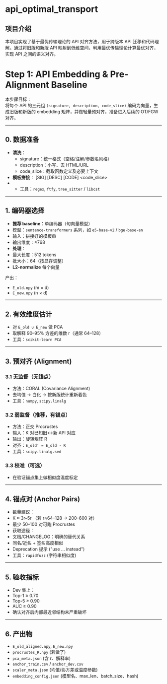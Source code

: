 # api_optimal_transport

## 项目介绍
本项目实现了基于最优传输理论的 API 对齐方法，用于跨版本 API 迁移和代码理解。通过将旧版和新版 API 映射到低维空间，利用最优传输理论计算最优对齐，实现 API 之间的语义对齐。

# Step 1: API Embedding & Pre-Alignment Baseline

本步骤目标：  
将每个 API 的三元组 `(signature, description, code_slice)` 编码为向量，生成旧版和新版的 embedding 矩阵，并做轻量预对齐，准备进入后续的 OT/FGW 对齐。

---

## 0. 数据准备
- **清洗**：
  - signature：统一格式（空格/注解/参数名风格）
  - description：小写、去 HTML/URL
  - code_slice：截取函数定义及必要上下文
- **模板拼接**：
[SIG] <signature>
[DESC] <description>
[CODE] <code_slice>
- - 工具：`regex`, `ftfy`, `tree_sitter` / `libcst`

---

## 1. 编码器选择
- **推荐 baseline**：单编码器（句向量模型）
- 模型：`sentence-transformers` 系列，如 `e5-base-v2` / `bge-base-en`
- 输入：拼接好的模板串
- 输出维度：≈768
- **处理**：
- 最大长度：512 tokens
- 批大小：64（按显存调整）
- **L2-normalize** 每个向量

产出：
- `E_old.npy` (m × d)
- `E_new.npy` (n × d)

---

## 2. 有效维度估计
- 对 `E_old ∪ E_new` 做 PCA
- 取解释 90–95% 方差的维数 r（通常 64–128）
- 工具：`scikit-learn PCA`

---

## 3. 预对齐 (Alignment)
### 3.1 无监督（无锚点）
- 方法：CORAL (Covariance Alignment)
- 去均值 → 白化 → 按新版统计重新着色
- 工具：`numpy`, `scipy.linalg`

### 3.2 弱监督（推荐，有锚点）
- 方法：正交 Procrustes
- 输入：K 对已知旧↔新 API 对应
- 输出：旋转矩阵 R
- 对齐：`E_old' = E_old · R`
- 工具：`scipy.linalg.svd`

### 3.3 校准（可选）
- 在验证锚点集上做相似度温度标定

---

## 4. 锚点对 (Anchor Pairs)
- 数量建议：
- K ≈ 3r–5r （若 r≈64–128 → 200–600 对）
- 最少 50–100 对可跑 Procrustes
- 获取途径：
- 文档/CHANGELOG：明确的替代关系
- 同名/近名 + 签名高度相似
- Deprecation 提示 ("use ... instead")
- 工具：`rapidfuzz` (字符串相似度)

---

## 5. 验收指标
- Dev 集上：
- Top-1 ≥ 0.70
- Top-5 ≥ 0.90
- AUC ≥ 0.90
- 确认对齐后内部最近邻结构未严重破坏

---

## 6. 产出物
- `E_old_aligned.npy`, `E_new.npy`
- `procrustes_R.npy` (若做了)
- `pca_meta.json` (含 r、解释率)
- `anchor_train.csv` / `anchor_dev.csv`
- `scaler_meta.json` (均值/协方差或温度参数)
- `embedding_config.json` (模型名、max_len、batch_size、hash)
